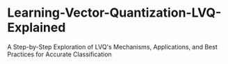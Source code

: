 # Learning-Vector-Quantization-LVQ-Explained
A Step-by-Step Exploration of LVQ's Mechanisms, Applications, and Best Practices for Accurate Classification 
